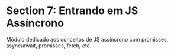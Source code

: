 # Section 7: Entrando em JS Assíncrono

Módulo dedicado aos conceitos de JS assíncrono com promisses, async/await, promisses, fetch, etc.
